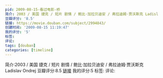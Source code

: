 ```yaml
---
pid: 2009-08-15-看过电影-桥
简介: 2003 / 美国 捷克 / 短片 剧情 / 鲍比·加拉贝迪安 / 弗拉迪姆·贾沃斯克 Ladislav Ondrej
豆瓣评分: '8.5'
链接: https://movie.douban.com/subject/2994843/
创建时间: '2009-08-15 11:19:47'
我的评分: '5'
标签:
评论:
tags: [douban]
categories: [timeline]
---
```

简介:2003 / 美国 捷克 / 短片 剧情 / 鲍比·加拉贝迪安 / 弗拉迪姆·贾沃斯克 Ladislav Ondrej
豆瓣评分:8.5
[链接](https://movie.douban.com/subject/2994843/)
我的评分:5
标签:
评论:
